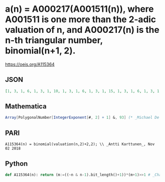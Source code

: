# a\(n\) \= A000217\(A001511\(n\)\), where A001511 is one more than the 2\-adic valuation of n, and A000217\(n\) is the n\-th triangular number, binomial\(n\+1, 2\)\.
https://oeis.org/A115364
## JSON
```JSON
[1, 3, 1, 6, 1, 3, 1, 10, 1, 3, 1, 6, 1, 3, 1, 15, 1, 3, 1, 6, 1, 3, 1, 10, 1, 3, 1, 6, 1, 3, 1, 21, 1, 3, 1, 6, 1, 3, 1, 10, 1, 3, 1, 6, 1, 3, 1, 15, 1, 3, 1, 6, 1, 3, 1, 10, 1, 3, 1, 6, 1, 3, 1, 28, 1, 3, 1, 6, 1, 3, 1, 10, 1, 3, 1, 6, 1, 3, 1, 15, 1, 3, 1, 6, 1, 3, 1, 10, 1, 3, 1, 6, 1]
```
## Mathematica
```Mathematica
Array[PolygonalNumber[IntegerExponent[#, 2] + 1] &, 93] (* _Michael De Vlieger_, Nov 02 2018 *)
```
## PARI
```PARI
A115364(n) = binomial(valuation(n,2)+2,2); \\ _Antti Karttunen_, Nov 02 2018
```
## Python
```Python
def A115364(n): return (m:=((~n & n-1).bit_length()+1))*(m+1)>>1 # _Chai Wah Wu_, Jul 02 2022
```
